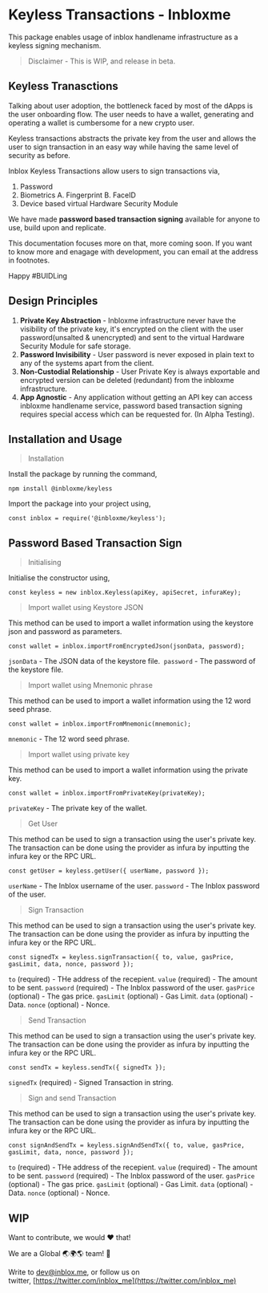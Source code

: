 # **Keyless Transactions - Inbloxme**

This package enables usage of inblox handlename infrastructure as a keyless signing mechanism.

> Disclaimer - This is WIP, and release in beta.

## **Keyless Tranasctions**

Talking about user adoption, the bottleneck faced by most of the dApps is the user onboarding flow. The user needs to have a wallet, generating and operating a wallet is cumbersome for a new crypto user.

Keyless transactions abstracts the private key from the user and allows the user to sign transaction in an easy way while having the same level of security as before.

Inblox Keyless Transactions allow users to sign transactions via,

1. Password
2. Biometrics A. Fingerprint B. FaceID
3. Device based virtual Hardware Security Module

We have made **password based transaction signing** available for anyone to use, build upon and replicate.

This documentation focuses more on that, more coming soon. If you want to know more and enagage with development, you can email at the address in footnotes.

Happy #BUIDLing

## **Design Principles**

1. **Private Key Abstraction** - Inbloxme infrastructure never have the visibility of the private key, it's encrypted on the client with the user password(unsalted & unencrypted) and sent to the virtual Hardware Security Module for safe storage.
2. **Password Invisibility** - User password is never exposed in plain text to any of the systems apart from the client.
3. **Non-Custodial Relationship** - User Private Key is always exportable and encrypted version can be deleted (redundant) from the inbloxme infrastructure.
4. **App Agnostic** - Any application without getting an API key can access inbloxme handlename service, password based transaction signing requires special access which can be requested for. (In Alpha Testing).

## **Installation and Usage**

> Installation

Install the package by running the command,

`npm install @inbloxme/keyless`

Import the package into your project using,

`const inblox = require('@inbloxme/keyless');`

## **Password Based Transaction Sign**

> Initialising

Initialise the constructor using,

`const keyless = new inblox.Keyless(apiKey, apiSecret, infuraKey);`


> Import wallet using Keystore JSON

This method can be used to import a wallet information using the keystore json and password as parameters.

`const wallet = inblox.importFromEncryptedJson(jsonData, password);`

`jsonData` - The JSON data of the keystore file. 
`password` - The password of the keystore file.


> Import wallet using Mnemonic phrase

This method can be used to import a wallet information using the 12 word seed phrase.

`const wallet = inblox.importFromMnemonic(mnemonic);`

`mnemonic` - The 12 word seed phrase.


> Import wallet using private key

This method can be used to import a wallet information using the private key.

`const wallet = inblox.importFromPrivateKey(privateKey);`

`privateKey` - The private key of the wallet. 


> Get User

This method can be used to sign a transaction using the user's private key. The transaction can be done using the provider as infura by inputting the infura key or the RPC URL.

`const getUser = keyless.getUser({ userName, password });`

`userName` - The Inblox username of the user. `password` - The Inblox password of the user.


> Sign Transaction

This method can be used to sign a transaction using the user's private key. The transaction can be done using the provider as infura by inputting the infura key or the RPC URL.

`const signedTx = keyless.signTransaction({ to, value, gasPrice, gasLimit, data, nonce, password });`

`to` (required) - THe address of the recepient.
`value` (required) - The amount to be sent.
`password` (required) - The Inblox password of the user.
`gasPrice` (optional) - The gas price.
`gasLimit` (optional) - Gas Limit.
`data` (optional) - Data.
`nonce` (optional) - Nonce.


> Send Transaction

This method can be used to sign a transaction using the user's private key. The transaction can be done using the provider as infura by inputting the infura key or the RPC URL.

`const sendTx = keyless.sendTx({ signedTx });`

`signedTx` (required) - Signed Transaction in string.


> Sign and send Transaction

This method can be used to sign a transaction using the user's private key. The transaction can be done using the provider as infura by inputting the infura key or the RPC URL.

`const signAndSendTx = keyless.signAndSendTx({ to, value, gasPrice, gasLimit, data, nonce, password });`

`to` (required) - THe address of the recepient.
`value` (required) - The amount to be sent.
`password` (required) - The Inblox password of the user.
`gasPrice` (optional) - The gas price.
`gasLimit` (optional) - Gas Limit.
`data` (optional) - Data.
`nonce` (optional) - Nonce.


## **WIP**

Want to contribute, we would ❤️ that!

We are a Global 🌏🌍🌎 team! 💪

Write to [dev@inblox.me](mailto:dev@inblox.me), or follow us on twitter, [https://twitter.com/inblox_me](https://twitter.com/inblox_me)
